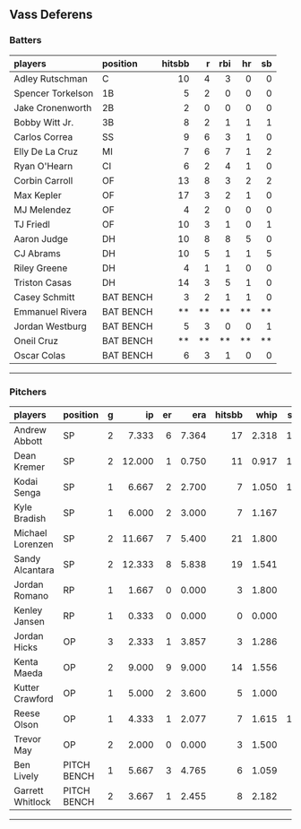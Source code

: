 ## Vass Deferens

### Batters

 
|players           |position  | hitsbb|  r| rbi| hr| sb| 
|:-----------------|:---------|------:|--:|---:|--:|--:| 
|Adley Rutschman   |C         |     10|  4|   3|  0|  0| 
|Spencer Torkelson |1B        |      5|  2|   0|  0|  0| 
|Jake Cronenworth  |2B        |      2|  0|   0|  0|  0| 
|Bobby Witt Jr.    |3B        |      8|  2|   1|  1|  1| 
|Carlos Correa     |SS        |      9|  6|   3|  1|  0| 
|Elly De La Cruz   |MI        |      7|  6|   7|  1|  2| 
|Ryan O'Hearn      |CI        |      6|  2|   4|  1|  0| 
|Corbin Carroll    |OF        |     13|  8|   3|  2|  2| 
|Max Kepler        |OF        |     17|  3|   2|  1|  0| 
|MJ Melendez       |OF        |      4|  2|   0|  0|  0| 
|TJ Friedl         |OF        |     10|  3|   1|  0|  1| 
|Aaron Judge       |DH        |     10|  8|   8|  5|  0| 
|CJ Abrams         |DH        |     10|  5|   1|  1|  5| 
|Riley Greene      |DH        |      4|  1|   1|  0|  0| 
|Triston Casas     |DH        |     14|  3|   5|  1|  0| 
|Casey Schmitt     |BAT BENCH |      3|  2|   1|  1|  0| 
|Emmanuel Rivera   |BAT BENCH |     **| **|  **| **| **| 
|Jordan Westburg   |BAT BENCH |      5|  3|   0|  0|  1| 
|Oneil Cruz        |BAT BENCH |     **| **|  **| **| **| 
|Oscar Colas       |BAT BENCH |      6|  3|   1|  0|  0| 


* * *

### Pitchers

 
|players          |position    |  g|     ip| er|   era| hitsbb|  whip| so|  w| sv| 
|:----------------|:-----------|--:|------:|--:|-----:|------:|-----:|--:|--:|--:| 
|Andrew Abbott    |SP          |  2|  7.333|  6| 7.364|     17| 2.318| 11|  0|  0| 
|Dean Kremer      |SP          |  2| 12.000|  1| 0.750|     11| 0.917| 10|  1|  0| 
|Kodai Senga      |SP          |  1|  6.667|  2| 2.700|      7| 1.050| 10|  0|  0| 
|Kyle Bradish     |SP          |  1|  6.000|  2| 3.000|      7| 1.167|  8|  1|  0| 
|Michael Lorenzen |SP          |  2| 11.667|  7| 5.400|     21| 1.800|  9|  1|  0| 
|Sandy Alcantara  |SP          |  2| 12.333|  8| 5.838|     19| 1.541|  7|  0|  0| 
|Jordan Romano    |RP          |  1|  1.667|  0| 0.000|      3| 1.800|  2|  0|  0| 
|Kenley Jansen    |RP          |  1|  0.333|  0| 0.000|      0| 0.000|  0|  0|  0| 
|Jordan Hicks     |OP          |  3|  2.333|  1| 3.857|      3| 1.286|  1|  0|  1| 
|Kenta Maeda      |OP          |  2|  9.000|  9| 9.000|     14| 1.556|  9|  0|  0| 
|Kutter Crawford  |OP          |  1|  5.000|  2| 3.600|      5| 1.000|  7|  0|  0| 
|Reese Olson      |OP          |  1|  4.333|  1| 2.077|      7| 1.615| 10|  0|  0| 
|Trevor May       |OP          |  2|  2.000|  0| 0.000|      3| 1.500|  3|  0|  2| 
|Ben Lively       |PITCH BENCH |  1|  5.667|  3| 4.765|      6| 1.059|  5|  0|  0| 
|Garrett Whitlock |PITCH BENCH |  2|  3.667|  1| 2.455|      8| 2.182|  4|  0|  0| 


* * *


